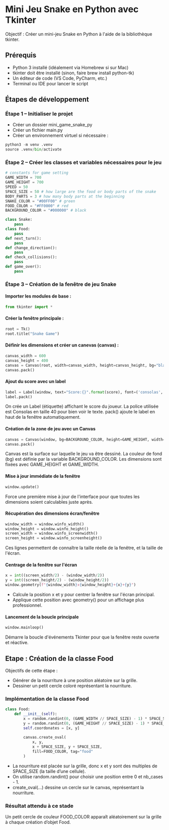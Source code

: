 # Mini Jeu Snake en Python avec Tkinter
Objectif : 
Créer un mini-jeu Snake en Python à l'aide de la bibliothèque tkinter.

## Prérequis
- Python 3 installé (idéalement via Homebrew si sur Mac)
- tkinter doit être installé (sinon, faire brew install python-tk)
- Un éditeur de code (VS Code, PyCharm, etc.)
- Terminal ou IDE pour lancer le script

## Étapes de développement
### Étape 1 – Initialiser le projet
- Créer un dossier mini_game_snake_py
- Créer un fichier main.py
- Créer un environnement virtuel si nécessaire :
```python
python3 -m venv .venv
source .venv/bin/activate
```
### Étape 2 – Créer les classes et variables nécessaires pour le jeu 
```python
# constants for game setting
GAME_WIDTH = 700
GAME_HEIGHT = 700
SPEED = 50
SPACE_SIZE = 50 # how large are the food or body parts of the snake
BODY_PARTS = 3 # how many body parts at the beginning
SNAKE_COLOR = "#00FF00" # green
FOOD_COLOR = "#FF0000" # red
BACKGROUND_COLOR = "#000000" # black

class Snake:
    pass
class Food:
    pass
def next_turn():
    pass
def change_direction():
    pass
def check_collisions():
    pass
def game_over():
    pass
```
### Étape 3 – Création de la fenêtre de jeu Snake
#### Importer les modules de base : 
```python
from tkinter import *
```
#### Créer la fenêtre principale :
```python
root = Tk()
root.title("Snake Game")
```
#### Définir les dimensions et créer un canevas (canvas) :
```python
canvas_width = 600
canvas_height = 400
canvas = Canvas(root, width=canvas_width, height=canvas_height, bg="black")
canvas.pack()
```
#### Ajout du score avec un label
```python
label = Label(window, text="Score:{}".format(score), font=('consolas', 40))
label.pack()
```
On crée un Label (étiquette) affichant le score du joueur.
La police utilisée est Consolas en taille 40 pour bien voir le texte.
pack() ajoute le label en haut de la fenêtre automatiquement.
####  Création de la zone de jeu avec un Canvas
```python
canvas = Canvas(window, bg=BACKGROUND_COLOR, height=GAME_HEIGHT, width=GAME_WIDTH)
canvas.pack()
```
Canvas est la surface sur laquelle le jeu va être dessiné.
La couleur de fond (bg) est définie par la variable BACKGROUND_COLOR.
Les dimensions sont fixées avec GAME_HEIGHT et GAME_WIDTH.
#### Mise à jour immédiate de la fenêtre
```python
window.update()
```
Force une première mise à jour de l'interface pour que toutes les dimensions soient calculables juste après.
####  Récupération des dimensions écran/fenêtre
```python
window_width = window.winfo_width()
window_height = window.winfo_height()
screen_width = window.winfo_screenwidth()
screen_height = window.winfo_screenheight()
```
Ces lignes permettent de connaître la taille réelle de la fenêtre, et la taille de l'écran.
####  Centrage de la fenêtre sur l'écran
```python
x = int((screen_width/2) - (window_width/2))
y = int((screen_height/2) - (window_height/2))
window.geometry(f"{window_width}x{window_height}+{x}+{y}")
```
- Calcule la position x et y pour centrer la fenêtre sur l'écran principal.
- Applique cette position avec geometry() pour un affichage plus professionnel.
#### Lancement de la boucle principale
```python
window.mainloop()
```
Démarre la boucle d'événements Tkinter pour que la fenêtre reste ouverte et réactive.

## Etape : Création de la classe Food
Objectifs de cette étape :
- Générer de la nourriture à une position aléatoire sur la grille.
- Dessiner un petit cercle coloré représentant la nourriture.
### Implémentation de la classe Food
```python
class Food:
    def __init__(self):
        x = random.randint(0, (GAME_WIDTH // SPACE_SIZE) - 1) * SPACE_SIZE
        y = random.randint(0, (GAME_HEIGHT // SPACE_SIZE) - 1) * SPACE_SIZE
        self.coordonates = [x, y]
        
        canvas.create_oval(
            x, y, 
            x + SPACE_SIZE, y + SPACE_SIZE, 
            fill=FOOD_COLOR, tag="food"
        )
```
- La nourriture est placée sur la grille, donc x et y sont des multiples de SPACE_SIZE (la taille d’une cellule).
- On utilise random.randint() pour choisir une position entre 0 et nb_cases - 1.
- create_oval(...) dessine un cercle sur le canvas, représentant la nourriture.
### Résultat attendu à ce stade 
Un petit cercle de couleur FOOD_COLOR apparaît aléatoirement sur la grille à chaque création d’objet Food.